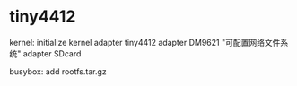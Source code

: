 # tiny4412
kernel:
	initialize kernel 
	adapter tiny4412
	adapter DM9621 "可配置网络文件系统"
	adapter SDcard




busybox:
	add rootfs.tar.gz
